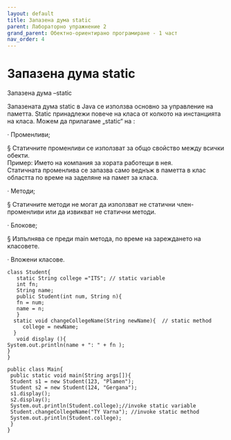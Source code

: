 ```yaml
---
layout: default
title: Запазена дума static
parent: Лабораторно упражнение 2
grand_parent: Обектно-ориентирано програмиране - 1 част
nav_order: 4
---
```

# Запазена дума static

Запазена дума –static

Запазената дума static в Java се използва основно за управление на паметта. Static принадлежи повече на класа от колкото на инстанцията на класа. Можем да прилагаме „static“ на :

·         Променливи;

§  Статичните променливи се използват за общо свойство между всички обекти.\
Пример: Името на компания за хората работещи в нея.\
Статичната променлива се запазва само веднъж в паметта в клас областта по време на заделяне на памет за класа.

·         Методи;

§  Статичните методи не могат да използват не статични член-променливи или да извикват не статични методи.

·         Блокове;

§  Изпълнява се преди main метода, по време на зареждането на класовете.

·         Вложени класове.   &#x20;

```
class Student{ 
   static String college ="ITS"; // static variable
   int fn;
   String name; 
   public Student(int num, String n){ 
   fn = num; 
   name = n; 
   }
  static void changeCollegeName(String newName){  // static method
     college = newName; 
  }    
   void display (){
System.out.println(name + ": " + fn );
} 
} 
 
public class Main{ 
 public static void main(String args[]){ 
 Student s1 = new Student(123, "Plamen"); 
 Student s2 = new Student(124, "Gergana"); 
 s1.display(); 
 s2.display(); 
 System.out.println(Student.college);//invoke static variable
 Student.changeCollegeName("TY Varna"); //invoke static method
 System.out.println(Student.college);
 } 
} 
```
